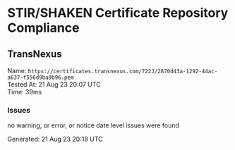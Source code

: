 # STIR/SHAKEN Certificate Repository Compliance

## TransNexus

Name: `https://certificates.transnexus.com/722J/2870d43a-1292-44ac-a637-f556d9ba9b96.pem`\
Tested At: 21 Aug 23 20:07 UTC\
Time: 39ms

### Issues

no warning, or error, or notice date level issues were found

Generated: 21 Aug 23 20:18 UTC